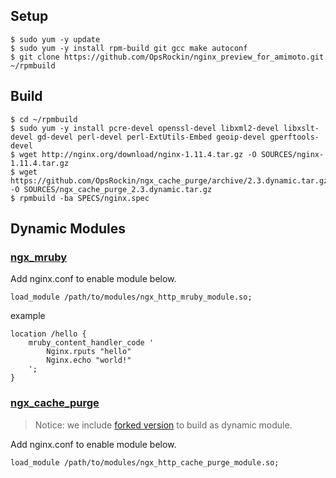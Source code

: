 

## Setup

```
$ sudo yum -y update
$ sudo yum -y install rpm-build git gcc make autoconf
$ git clone https://github.com/OpsRockin/nginx_preview_for_amimoto.git ~/rpmbuild
```

## Build

```
$ cd ~/rpmbuild
$ sudo yum -y install pcre-devel openssl-devel libxml2-devel libxslt-devel gd-devel perl-devel perl-ExtUtils-Embed geoip-devel gperftools-devel
$ wget http://nginx.org/download/nginx-1.11.4.tar.gz -O SOURCES/nginx-1.11.4.tar.gz
$ wget https://github.com/OpsRockin/ngx_cache_purge/archive/2.3.dynamic.tar.gz -O SOURCES/ngx_cache_purge_2.3.dynamic.tar.gz
$ rpmbuild -ba SPECS/nginx.spec
```

## Dynamic Modules

### [ngx_mruby](https://github.com/matsumoto-r/ngx_mruby)

Add nginx.conf to enable module below.

```
load_module /path/to/modules/ngx_http_mruby_module.so;
```

example

```
location /hello {
    mruby_content_handler_code '
        Nginx.rputs "hello"
        Nginx.echo "world!"
    ';
}
```


### [ngx_cache_purge](https://github.com/FRiCKLE/ngx_cache_purge)

> Notice: we include [forked version](https://github.com/OpsRockin/ngx_cache_purge) to build as dynamic module.

Add nginx.conf to enable module below.

```
load_module /path/to/modules/ngx_http_cache_purge_module.so;
```


